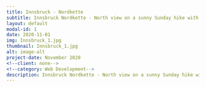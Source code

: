 ```yaml
---
title: Innsbruck - Nordkette
subtitle: Innsbruck Nordkette - North view on a sunny Sunday hike with some people of the institute.
layout: default
modal-id: 1
date: 2020-11-01
img: Innsbruck_1.jpg
thumbnail: Innsbruck_1.jpg
alt: image-alt
project-date: November 2020
<!--client: none-->
<!--category: Web Development-->
description: Innsbruck Nordkette - North view on a sunny Sunday hike with some people of the institute.
---
```


